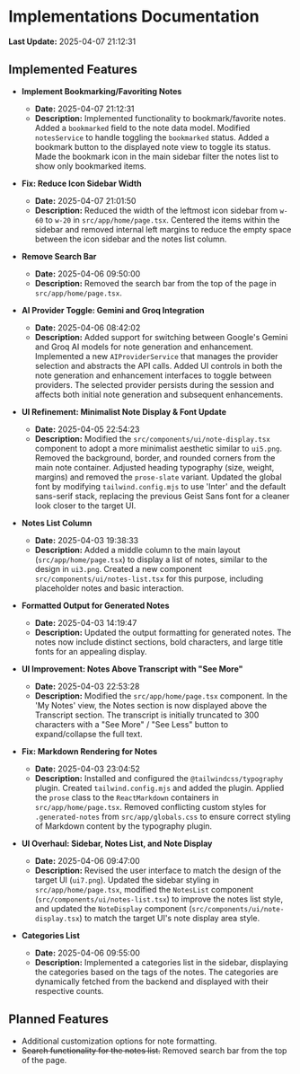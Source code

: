 # Implementations Documentation

**Last Update:** 2025-04-07 21:12:31

## Implemented Features

- **Implement Bookmarking/Favoriting Notes**
  - **Date:** 2025-04-07 21:12:31
  - **Description:** Implemented functionality to bookmark/favorite notes. Added a `bookmarked` field to the note data model. Modified `notesService` to handle toggling the `bookmarked` status. Added a bookmark button to the displayed note view to toggle its status. Made the bookmark icon in the main sidebar filter the notes list to show only bookmarked items.

- **Fix: Reduce Icon Sidebar Width**
  - **Date:** 2025-04-07 21:01:50
  - **Description:** Reduced the width of the leftmost icon sidebar from `w-60` to `w-20` in `src/app/home/page.tsx`. Centered the items within the sidebar and removed internal left margins to reduce the empty space between the icon sidebar and the notes list column.

- **Remove Search Bar**
  - **Date:** 2025-04-06 09:50:00
  - **Description:** Removed the search bar from the top of the page in `src/app/home/page.tsx`.

- **AI Provider Toggle: Gemini and Groq Integration**
  - **Date:** 2025-04-06 08:42:02
  - **Description:** Added support for switching between Google's Gemini and Groq AI models for note generation and enhancement. Implemented a new `AIProviderService` that manages the provider selection and abstracts the API calls. Added UI controls in both the note generation and enhancement interfaces to toggle between providers. The selected provider persists during the session and affects both initial note generation and subsequent enhancements.

- **UI Refinement: Minimalist Note Display & Font Update**
  - **Date:** 2025-04-05 22:54:23
  - **Description:** Modified the `src/components/ui/note-display.tsx` component to adopt a more minimalist aesthetic similar to `ui5.png`. Removed the background, border, and rounded corners from the main note container. Adjusted heading typography (size, weight, margins) and removed the `prose-slate` variant. Updated the global font by modifying `tailwind.config.mjs` to use 'Inter' and the default sans-serif stack, replacing the previous Geist Sans font for a cleaner look closer to the target UI.

- **Notes List Column**
  - **Date:** 2025-04-03 19:38:33
  - **Description:** Added a middle column to the main layout (`src/app/home/page.tsx`) to display a list of notes, similar to the design in `ui3.png`. Created a new component `src/components/ui/notes-list.tsx` for this purpose, including placeholder notes and basic interaction.

- **Formatted Output for Generated Notes**
  - **Date:** 2025-04-03 14:19:47
  - **Description:** Updated the output formatting for generated notes. The notes now include distinct sections, bold characters, and large title fonts for an appealing display.

- **UI Improvement: Notes Above Transcript with "See More"**
  - **Date:** 2025-04-03 22:53:28
  - **Description:** Modified the `src/app/home/page.tsx` component. In the 'My Notes' view, the Notes section is now displayed above the Transcript section. The transcript is initially truncated to 300 characters with a "See More" / "See Less" button to expand/collapse the full text.

- **Fix: Markdown Rendering for Notes**
  - **Date:** 2025-04-03 23:04:52
  - **Description:** Installed and configured the `@tailwindcss/typography` plugin. Created `tailwind.config.mjs` and added the plugin. Applied the `prose` class to the `ReactMarkdown` containers in `src/app/home/page.tsx`. Removed conflicting custom styles for `.generated-notes` from `src/app/globals.css` to ensure correct styling of Markdown content by the typography plugin.

- **UI Overhaul: Sidebar, Notes List, and Note Display**
  - **Date:** 2025-04-06 09:47:00
  - **Description:** Revised the user interface to match the design of the target UI (`ui7.png`). Updated the sidebar styling in `src/app/home/page.tsx`, modified the `NotesList` component (`src/components/ui/notes-list.tsx`) to improve the notes list style, and updated the `NoteDisplay` component (`src/components/ui/note-display.tsx`) to match the target UI's note display area style.

- **Categories List**
  - **Date:** 2025-04-06 09:55:00
  - **Description:** Implemented a categories list in the sidebar, displaying the categories based on the tags of the notes. The categories are dynamically fetched from the backend and displayed with their respective counts.

## Planned Features

- Additional customization options for note formatting.
- ~~Search functionality for the notes list.~~ Removed search bar from the top of the page.